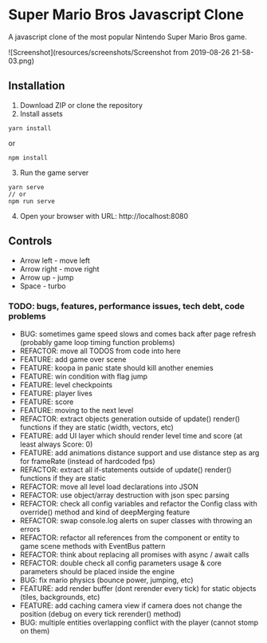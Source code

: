 # Super Mario Bros Javascript Clone
A javascript clone of the most popular Nintendo Super Mario Bros game.

![Screenshot](resources/screenshots/Screenshot from 2019-08-26 21-58-03.png)

## Installation
1. Download ZIP or clone the repository
2. Install assets
```
yarn install
```
or
```
npm install
```
3. Run the game server
```
yarn serve
// or
npm run serve
```
4. Open your browser with URL: http://localhost:8080

## Controls
- Arrow left - move left
- Arrow right - move right
- Arrow up - jump
- Space - turbo

### TODO: bugs, features, performance issues, tech debt, code problems
- BUG: sometimes game speed slows and comes back after page refresh (probably game loop timing function problems)
- REFACTOR: move all TODOS from code into here
- FEATURE: add game over scene
- FEATURE: koopa in panic state should kill another enemies
- FEATURE: win condition with flag jump
- FEATURE: level checkpoints
- FEATURE: player lives
- FEATURE: score
- FEATURE: moving to the next level 
- REFACTOR: extract objects generation outside of update() render() functions if they are static (width, vectors, etc)
- FEATURE: add UI layer which should render level time and score (at least always Score: 0)
- FEATURE: add animations distance support and use distance step as arg for frameRate (instead of hardcoded fps)
- REFACTOR: extract all if-statements outside of update() render() functions if they are static
- REFACTOR: move all level load declarations into JSON
- REFACTOR: use object/array destruction with json spec parsing
- REFACTOR: check all config variables and refactor the Config class with override() method and kind of deepMerging feature
- REFACTOR: swap console.log alerts on super classes with throwing an errors
- REFACTOR: refactor all references from the component or entity to game scene methods with EventBus pattern 
- REFACTOR: think about replacing all promises with async / await calls
- REFACTOR: double check all config parameters usage & core parameters should be placed inside the engine
- BUG: fix mario physics (bounce power, jumping, etc)
- FEATURE: add render buffer (dont rerender every tick) for static objects (tiles, backgrounds, etc)
- FEATURE: add caching camera view if camera does not change the position (debug on every tick rerender() method)
- BUG: multiple entities overlapping conflict with the player (cannot stomp on them)
